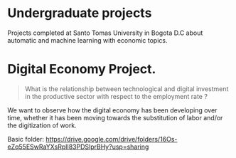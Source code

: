 # Undergraduate projects
Projects completed at Santo Tomas University in Bogota D.C about automatic and machine learning with economic topics.

# Digital Economy Project.

> What is the relationship between technological and digital investment in the productive sector with respect to the employment rate ?

We want to observe how the digital economy has been developing over time, whether it has been moving towards the substitution of labor and/or the digitization of work.

Basic folder:
https://drive.google.com/drive/folders/16Os-eZq55ESwRaYXsRplI83PDSlprBHy?usp=sharing
